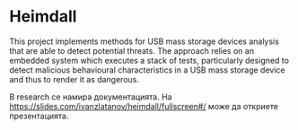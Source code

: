 # Heimdall

This project implements methods for USB mass storage devices analysis that are able to detect potential threats. The approach relies on an embedded system which executes a stack of tests, particularly designed to detect malicious behavioural characteristics in a USB mass storage device and thus to render it as dangerous.

В research се намира документацията.
На https://slides.com/ivanzlatanov/heimdall/fullscreen#/ може да откриете презентацията.
